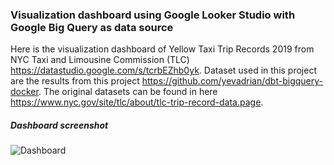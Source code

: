 ### Visualization dashboard using Google Looker Studio with Google Big Query as data source

Here is the visualization dashboard of Yellow Taxi Trip Records 2019 from NYC Taxi and Limousine Commission (TLC) https://datastudio.google.com/s/tcrbEZhb0yk. 
Dataset used in this project are the results from this project https://github.com/yevadrian/dbt-bigquery-docker. 
The original datasets can be found in here https://www.nyc.gov/site/tlc/about/tlc-trip-record-data.page.

##### Dashboard screenshot
![Dashboard](https://user-images.githubusercontent.com/110159876/206579213-864a4c2f-cc83-40cc-9340-5324d38cd137.jpg)
